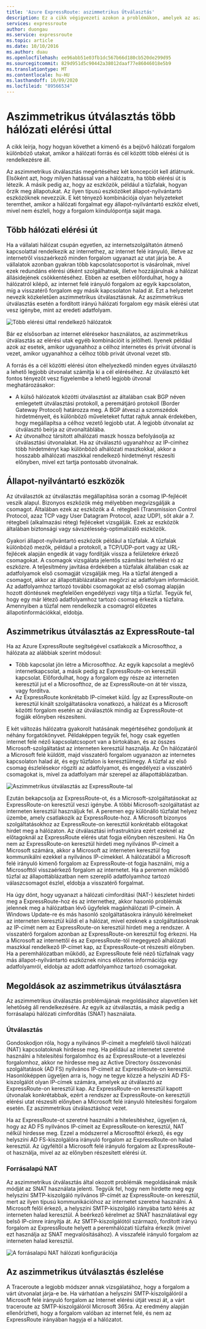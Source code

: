 ```yaml
---
title: 'Azure ExpressRoute: aszimmetrikus Útválasztás'
description: Ez a cikk végigvezeti azokon a problémákon, amelyek az aszimmetrikus útválasztással szembesülnek olyan hálózatokban, amelyeken több hivatkozás található a célhelyre.
services: expressroute
author: duongau
ms.service: expressroute
ms.topic: article
ms.date: 10/10/2016
ms.author: duau
ms.openlocfilehash: ee96abb51e03fb1dc567b66d180cb520de299d95
ms.sourcegitcommit: 829d951d5c90442a38012daaf77e86046018e5b9
ms.translationtype: MT
ms.contentlocale: hu-HU
ms.lasthandoff: 10/09/2020
ms.locfileid: "89566534"
---
```

# <a name="asymmetric-routing-with-multiple-network-paths"></a>Aszimmetrikus útválasztás több hálózati elérési úttal
A cikk leírja, hogy hogyan követhet a kimenő és a bejövő hálózati forgalom különböző utakat, amikor a hálózati forrás és cél között több elérési út is rendelkezésre áll.

Az aszimmetrikus útválasztás megértéséhez két koncepciót kell átlátnunk. Elsőként azt, hogy milyen hatással van a hálózatra, ha több elérési út is létezik. A másik pedig az, hogy az eszközök, például a tűzfalak, hogyan őrzik meg állapotukat. Az ilyen típusú eszközöket állapot-nyilvántartó eszközöknek nevezzük. E két tényező kombinációja olyan helyzeteket teremthet, amikor a hálózati forgalmat egy állapot-nyilvántartó eszköz elveti, mivel nem észleli, hogy a forgalom kiindulópontja saját maga.

## <a name="multiple-network-paths"></a>Több hálózati elérési út
Ha a vállalati hálózat csupán egyetlen, az internetszolgáltatón átmenő kapcsolattal rendelkezik az internethez, az internet felé irányuló, illetve az internetről visszaérkező minden forgalom ugyanazt az utat járja be. A vállalatok azonban gyakran több kapcsolatcsoportot is vásárolnak, mivel ezek redundáns elérési útként szolgálhatnak, illetve hozzájárulnak a hálózat állásidejének csökkentéséhez. Ebben az esetben előfordulhat, hogy a hálózatról kilépő, az internet felé irányuló forgalom az egyik kapcsolaton, míg a visszatérő forgalom egy másik kapcsolaton halad át. Ezt a helyzetet nevezik közkeletűen aszimmetrikus útválasztásnak. Az aszimmetrikus útválasztás esetén a fordított irányú hálózati forgalom egy másik elérési utat vesz igénybe, mint az eredeti adatfolyam.

![Több elérési úttal rendelkező hálózatok](./media/expressroute-asymmetric-routing/AsymmetricRouting3.png)

Bár ez elsősorban az internet elérésekor használatos, az aszimmetrikus útválasztás az elérési utak egyéb kombinációit is jelölheti. Ilyenek például azok az esetek, amikor ugyanahhoz a célhoz internetes és privát útvonal is vezet, amikor ugyanahhoz a célhoz több privát útvonal vezet stb.

A forrás és a cél közötti elérési úton elhelyezkedő minden egyes útválasztó a lehető legjobb útvonalat számítja ki a cél eléréséhez. Az útválasztó két fontos tényezőt vesz figyelembe a lehető legjobb útvonal meghatározásakor:

* A külső hálózatok közötti útválasztást az általában csak BGP néven emlegetett útválasztási protokoll, a peremátjáró protokoll (Border Gateway Protocol) határozza meg. A BGP átveszi a szomszédok hirdetményeit, és különböző műveleteket futtat rajtuk annak érdekében, hogy megállapítsa a célhoz vezető legjobb utat. A legjobb útvonalat az útválasztó beírja az útvonaltáblába.
* Az útvonalhoz társított alhálózati maszk hossza befolyásolja az útválasztási útvonalakat. Ha az útválasztó ugyanahhoz az IP-címhez több hirdetményt kap különböző alhálózati maszkokkal, akkor a hosszabb alhálózati maszkkal rendelkező hirdetményt részesíti előnyben, mivel ezt tartja pontosabb útvonalnak.

## <a name="stateful-devices"></a>Állapot-nyilvántartó eszközök
Az útválasztók az útválasztás megállapítása során a csomag IP-fejlécét veszik alapul. Bizonyos eszközök még mélyebben megvizsgálják a csomagot. Általában ezek az eszközök a 4. rétegbeli (Transmission Control Protocol, azaz TCP vagy User Datagram Protocol, azaz UDP), sőt akár a 7. rétegbeli (alkalmazási réteg) fejléceket vizsgálják. Ezek az eszközök általában biztonsági vagy sávszélesség-optimalizáló eszközök. 

Gyakori állapot-nyilvántartó eszközök például a tűzfalak. A tűzfalak különböző mezők, például a protokoll, a TCP/UDP-port vagy az URL-fejlécek alapján engedik át vagy fordítják vissza a felületekre érkező csomagokat. A csomagok vizsgálata jelentős számítási terhelést ró az eszközre. A teljesítmény javítása érdekében a tűzfalak általában csak az adatfolyamok első csomagját vizsgálják meg. Ha a tűzfal átengedi a csomagot, akkor az állapottáblázatában megőrzi az adatfolyam információit. Az adatfolyamhoz tartozó további csomagokat az első csomag alapján hozott döntésnek megfelelően engedélyezi vagy tiltja a tűzfal. Tegyük fel, hogy egy már létező adatfolyamhoz tartozó csomag érkezik a tűzfalra. Amennyiben a tűzfal nem rendelkezik a csomagról előzetes állapotinformációkkal, eldobja.

## <a name="asymmetric-routing-with-expressroute"></a>Aszimmetrikus útválasztás az ExpressRoute-tal
Ha az Azure ExpressRoute segítségével csatlakozik a Microsofthoz, a hálózata az alábbiak szerint módosul:

* Több kapcsolat jön létre a Microsofthoz. Az egyik kapcsolat a meglévő internetkapcsolat, a másik pedig az ExpressRoute-on keresztüli kapcsolat. Előfordulhat, hogy a forgalom egy része az interneten keresztül jut el a Microsofthoz, de az ExpressRoute-on át tér vissza, vagy fordítva.
* Az ExpressRoute konkrétabb IP-címeket küld. Így az ExpressRoute-on keresztül kínált szolgáltatásokra vonatkozó, a hálózat és a Microsoft közötti forgalom esetén az útválasztók mindig az ExpressRoute-ot fogják előnyben részesíteni.

E két változás hálózatra gyakorolt hatásának megértéséhez gondoljunk át néhány forgatókönyvet. Példaképpen tegyük fel, hogy csak egyetlen internet felé néző kapcsolatcsoport van a birtokában, és az összes Microsoft-szolgáltatást az interneten keresztül használja. Az Ön hálózatáról a Microsoft felé küldött, majd visszatérő forgalom ugyanazon az internetes kapcsolaton halad át, és egy tűzfalon is keresztülmegy. A tűzfal az első csomag észlelésekor rögzíti az adatfolyamot, és engedélyezi a visszatérő csomagokat is, mivel za adatfolyam már szerepel az állapottáblázatban.

![Aszimmetrikus útválasztás az ExpressRoute-tal](./media/expressroute-asymmetric-routing/AsymmetricRouting1.png)

Ezután bekapcsolja az ExpressRoute-ot, és a Microsoft-szolgáltatásokat az ExpressRoute-on keresztül veszi igénybe. A többi Microsoft-szolgáltatást az interneten keresztül használjuk fel. A peremen egy különálló tűzfalat helyez üzembe, amely csatlakozik az ExpressRoute-hoz. A Microsoft bizonyos szolgáltatásokhoz az ExpressRoute-on keresztül konkrétabb előtagokat hirdet meg a hálózaton. Az útválasztási infrastruktúra ezért ezeknél az előtagoknál az ExpressRoute elérés utat fogja előnyben részesíteni. Ha Ön nem az ExpressRoute-on keresztül hirdeti meg nyilvános IP-címeit a Microsoft számára, akkor a Microsoft az interneten keresztül fog kommunikálni ezekkel a nyilvános IP-címekkel. A hálózatából a Microsoft felé irányuló kimenő forgalom az ExpressRoute-ot fogja használni, míg a Microsofttól visszaérkező forgalom az internetet. Ha a peremen működő tűzfal az állapottáblázatban nem szereplő adatfolyamhoz tartozó válaszcsomagot észlel, eldobja a visszatérő forgalmat.

Ha úgy dönt, hogy ugyanazt a hálózati címfordítási (NAT-) készletet hirdeti meg a ExpressRoute-hoz és az internethez, akkor hasonló problémák jelennek meg a hálózatban lévő ügyfelek magánhálózati IP-címein. A Windows Update-re és más hasonló szolgáltatásokra irányuló kérelmeket az interneten keresztül küldi el a hálózat, mivel ezeknek a szolgáltatásoknak az IP-címét nem az ExpressRoute-on keresztül hirdeti meg a rendszer. A visszatérő forgalom azonban az ExpressRoute-on keresztül fog érkezni. Ha a Microsoft az internettől és az ExpressRoute-tól megegyező alhálózati maszkkal rendelkező IP-címet kap, az ExpressRoute-ot részesíti előnyben. Ha a peremhálózatban működő, az ExpressRoute felé néző tűzfalnak vagy más állapot-nyilvántartó eszköznek nincs előzetes információja egy adatfolyamról, eldobja az adott adatfolyamhoz tartozó csomagokat.

## <a name="asymmetric-routing-solutions"></a>Megoldások az aszimmetrikus útválasztásra
Az aszimmetrikus útválasztás problémájának megoldásához alapvetően két lehetőség áll rendelkezésére. Az egyik az útválasztás, a másik pedig a forrásalapú hálózati címfordítás (SNAT) használata.

### <a name="routing"></a>Útválasztás
Gondoskodjon róla, hogy a nyilvános IP-címeit a megfelelő távoli hálózati (NAT) kapcsolatoknak hirdesse meg. Ha például az internetet szeretné használni a hitelesítési forgalomhoz és az ExpressRoute-ot a levelezési forgalomhoz, akkor ne hirdesse meg az Active Directory összevonási szolgáltatások (AD FS) nyilvános IP-címeit az ExpressRoute-on keresztül. Hasonlóképpen ügyeljen arra is, hogy ne tegye közzé a helyszíni AD FS-kiszolgálót olyan IP-címek számára, amelyek az útválasztó az ExpressRoute-on keresztül kap. Az ExpressRoute-on keresztül kapott útvonalak konkrétabbak, ezért a rendszer az ExpressRoute-on keresztüli elérési utat részesíti előnyben a Microsoft felé irányuló hitelesítési forgalom esetén. Ez aszimmetrikus útválasztáshoz vezet.

Ha az ExpressRoute-ot szeretné használni a hitelesítéshez, ügyeljen rá, hogy az AD FS nyilvános IP-címeit az ExpressRoute-on keresztül, NAT nélkül hirdesse meg. Ezzel a módszerrel a Microsofttól érkező, és egy helyszíni AD FS-kiszolgálóra irányuló forgalom az ExpressRoute-on halad keresztül. Az ügyféltől a Microsoft felé irányuló forgalom az ExpressRoute-ot használja, mivel az az előnyben részesített elérési út.

### <a name="source-based-nat"></a>Forrásalapú NAT
Az aszimmetrikus útválasztás által okozott problémák megoldásának másik módját az SNAT használata jelenti. Tegyük fel, hogy nem hirdette meg egy helyszíni SMTP-kiszolgáló nyilvános IP-címét az ExpressRoute-on keresztül, mert az ilyen típusú kommunikációhoz az internetet szeretné használni. A Microsoft felől érkező, a helyszíni SMTP-kiszolgáló irányába tartó kérés az interneten halad keresztül. A beérkező kérelmet az SNAT használatával egy belső IP-címre irányítja át. Az SMTP-kiszolgálótól származó, fordított irányú forgalom az ExpressRoute helyett a peremhálózati tűzfalra érkezik (mivel ezt használja az SNAT megvalósításához). A visszafelé irányuló forgalom az interneten halad keresztül.

![A forrásalapú NAT hálózati konfigurációja](./media/expressroute-asymmetric-routing/AsymmetricRouting2.png)

## <a name="asymmetric-routing-detection"></a>Az aszimmetrikus útválasztás észlelése
A Traceroute a legjobb módszer annak vizsgálatához, hogy a forgalom a várt útvonalat járja-e be. Ha várhatóan a helyszíni SMTP-kiszolgálóról a Microsoft felé irányuló forgalom az Internet elérési útját veszi át, a várt traceroute az SMTP-kiszolgálóról Microsoft 365ra. Az eredmény alapján ellenőrizheti, hogy a forgalom valóban az internet felé, és nem az ExpressRoute irányában hagyja el a hálózatot.

